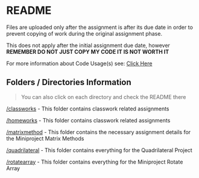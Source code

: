# README

Files are uploaded only after the assignment is after its due date in order to prevent copying of work during the original assignment phase.

This does not apply after the initial assignment due date, however **REMEMBER DO NOT JUST COPY MY CODE IT IS NOT WORTH IT**

For more information about Code Usage(s) see: [Click Here](../LICENSE.md)

## Folders / Directories Information
> You can also click on each directory and check the README there 

[/classworks](./classwork) - This folder contains classwork related assignments

[/homeworks](./homeworks) - This folder contains classwork related assignments

[/matrixmethod](./matrixmethod) - This folder contains the necessary assignment details for the Miniproject Matrix Methods

[/quadrilateral](./quadrilateral) - This folder contains everything for the Quadrilateral Project 

[/rotatearray](./rotatearray) - This folder contains everything for the Miniproject Rotate Array
